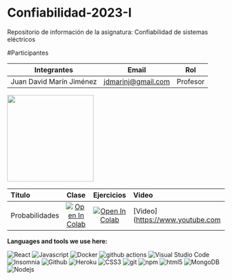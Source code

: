 <h1>Confiabilidad-2023-I </h1> 


Repositorio de información de la asignatura: Confiabilidad de sistemas eléctricos

 
#Participantes

| Integrantes | Email |  Rol |
|-------------|-------|-------|
| Juan David Marín Jiménez | jdmarinj@gmail.com | Profesor|


<img src='http://grupogamacocom.ipage.com/Imagenes/logoUN1.png' width='200px' margin='100px'></img>


| Título        | Clase         | Ejercicios | Video
|:--------------------|:--------------------:|:--------------------:|:--------------------
| Probabilidades| [![Open In Colab](https://colab.research.google.com/assets/colab-badge.svg)](https://github.com/IngenieriaElectricaUN/Confiabilidad-2023-I/blob/main/1.%20Confiabilidad.ipynb) | [![Open In Colab](https://colab.research.google.com/assets/colab-badge.svg)](h ) | [Video](https://www.youtube.com  |
 



**Languages and tools we use here:**  

<p>
  <img alt="React" src="https://img.shields.io/badge/-React-45b8d8?style=flat-square&logo=react&logoColor=white" />
  <img alt="Javascript" src="https://img.shields.io/badge/JavaScript-F7DF1E?style=square&logo&logo=javascript&logoColor=black)" /> 
  <img alt="Docker" src="https://img.shields.io/badge/-Docker-46a2f1?style=flat-square&logo=docker&logoColor=white" />
  <img alt="github actions" src="https://img.shields.io/badge/-Github_Actions-2088FF?style=flat-square&logo=github-actions&logoColor=white" />
  <img alt="Visual Studio Code" src="http://img.shields.io/badge/-VS%20Code-007ACC?style=flat-square&logo=visual-studio-code&logoColor=ffffff" />
  <img alt="Insomnia" src="https://img.shields.io/badge/-Insomnia-5849BE?style=flat-square&logo=insomnia&logoColor=white" />
  <img alt="Github" src="https://img.shields.io/badge/-GitHub-181717?style=flat-square&logo=github" />
  <img alt="Heroku" src="https://img.shields.io/badge/-Heroku-430098?style=flat-square&logo=heroku&logoColor=white" />
  <img alt="CSS3" src="https://img.shields.io/badge/-CSS3-%231572B6?style=flat-square&logo=css3" />
  <img alt="git" src="https://img.shields.io/badge/-Git-F05032?style=flat-square&logo=git&logoColor=white" />
  <img alt="npm" src="https://img.shields.io/badge/-NPM-CB3837?style=flat-square&logo=npm&logoColor=white" />
  <img alt="html5" src="https://img.shields.io/badge/-HTML5-E34F26?style=flat-square&logo=html5&logoColor=white" />
  <img alt="MongoDB" src="https://img.shields.io/badge/-MongoDB-13aa52?style=flat-square&logo=mongodb&logoColor=white" />
  <img alt="Nodejs" src="https://img.shields.io/badge/-Nodejs-43853d?style=flat-square&logo=Node.js&logoColor=white" />
</p>
